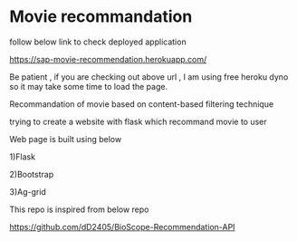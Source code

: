 # Movie recommandation

follow below link to check deployed application

https://sap-movie-recommendation.herokuapp.com/

Be patient , if you are checking out above url , I am using free heroku dyno so it may take some time to load the page.

Recommandation of movie based on content-based filtering technique 

trying to create a website with flask which recommand movie to user

Web page is built using below

1)Flask

2)Bootstrap

3)Ag-grid

This repo is inspired from below repo

https://github.com/dD2405/BioScope-Recommendation-API
